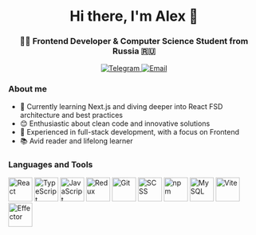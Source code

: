<div id="header" align="center">
  <h1 >Hi there, I'm Alex 👋</h1>
  <h3>👨‍💻 Frontend Developer & Computer Science Student from Russia 🇷🇺</h2>
</div>
<p align="center">
  <a href="https://t.me/avr_03">
    <img src="https://img.shields.io/badge/Telegram-2CA5E0?style=for-the-badge&logo=telegram&logoColor=white" alt="Telegram">
  </a>
  <a href="mailto:averyanovv.a@yandex.ru">
    <img src="https://img.shields.io/badge/Email-D14836?style=for-the-badge&logo=gmail&logoColor=white" alt="Email">
  </a>
</p>

### About me
- 🌱 Currently learning Next.js and diving deeper into React FSD architecture and best practices
- 😊 Enthusiastic about clean code and innovative solutions
- 💼 Experienced in full-stack development, with a focus on Frontend
- 📚 Avid reader and lifelong learner

### Languages and Tools
<p>
  <img src="https://img.icons8.com/color/48/000000/react-native.png" width="48" height="48" alt="React" title="React" />
  <img src="https://img.icons8.com/color/48/000000/typescript.png" width="48" height="48" alt="TypeScript" title="TypeScript" />
  <img src="https://img.icons8.com/color/48/000000/javascript.png" width="48" height="48" alt="JavaScript" title="JavaScript" />
  <img src="https://img.icons8.com/color/48/000000/redux.png" width="48" height="48" alt="Redux" title="Redux" />
  <img src="https://img.icons8.com/color/48/000000/git.png" width="48" height="48" alt="Git" title="Git" />
  <img src="https://img.icons8.com/color/48/000000/sass-avatar.png" width="48" height="48" alt="SCSS" title="SCSS" />
  <img src="https://img.icons8.com/color/48/000000/npm.png" width="48" height="48" alt="npm" title="npm" />
  <img src="https://img.icons8.com/fluency/48/000000/mysql-logo.png" width="48" height="48" alt="MySQL" title="MySQL" />
  <img src="https://vitejs.dev/logo.svg" width="48" height="48" alt="Vite" title="Vite" />
  <img src="https://effector.dev/img/comet.svg" width="48" height="48" alt="Effector" title="Effector" />
</p>

